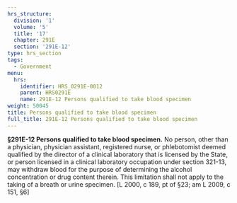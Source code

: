 ```yaml
---
hrs_structure:
  division: '1'
  volume: '5'
  title: '17'
  chapter: 291E
  section: '291E-12'
type: hrs_section
tags:
  - Government
menu:
  hrs:
    identifier: HRS_0291E-0012
    parent: HRS0291E
    name: 291E-12 Persons qualified to take blood specimen
weight: 50045
title: Persons qualified to take blood specimen
full_title: 291E-12 Persons qualified to take blood specimen
---
```

**§291E-12 Persons qualified to take blood specimen.** No person, other than a physician, physician assistant, registered nurse, or phlebotomist deemed qualified by the director of a clinical laboratory that is licensed by the State, or person licensed in a clinical laboratory occupation under section 321-13, may withdraw blood for the purpose of determining the alcohol concentration or drug content therein. This limitation shall not apply to the taking of a breath or urine specimen. [L 2000, c 189, pt of §23; am L 2009, c 151, §6]